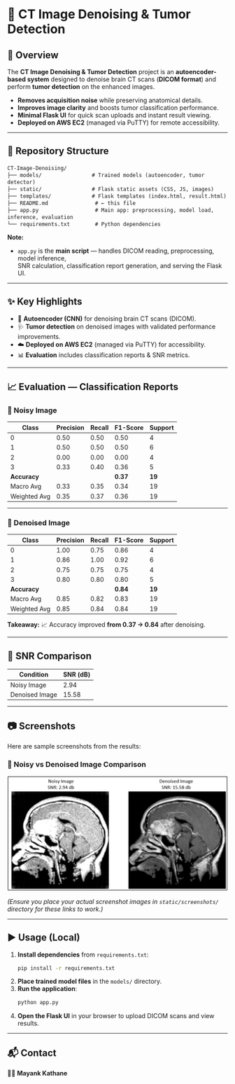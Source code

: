 # 🧠 CT Image Denoising & Tumor Detection  

## 🌟 Overview  
The **CT Image Denoising & Tumor Detection** project is an **autoencoder-based system** designed to denoise brain CT scans (**DICOM format**) and perform **tumor detection** on the enhanced images.  

- **Removes acquisition noise** while preserving anatomical details.  
- **Improves image clarity** and boosts tumor classification performance.  
- **Minimal Flask UI** for quick scan uploads and instant result viewing.  
- **Deployed on AWS EC2** (managed via PuTTY) for remote accessibility.  

---

## 📂 Repository Structure  

```plaintext
CT-Image-Denoising/
├── models/                # Trained models (autoencoder, tumor detector)
├── static/                # Flask static assets (CSS, JS, images)
├── templates/             # Flask templates (index.html, result.html)
├── README.md               # ← this file
├── app.py                  # Main app: preprocessing, model load, inference, evaluation
└── requirements.txt        # Python dependencies
```

**Note:**  
- `app.py` is the **main script** — handles DICOM reading, preprocessing, model inference,  
  SNR calculation, classification report generation, and serving the Flask UI.  

---

## ✨ Key Highlights  

- 🧠 **Autoencoder (CNN)** for denoising brain CT scans (DICOM).  
- 🩺 **Tumor detection** on denoised images with validated performance improvements.  
- ☁️ **Deployed on AWS EC2** (managed via PuTTY) for accessibility.  
- 📊 **Evaluation** includes classification reports & SNR metrics.  

---

## 📈 Evaluation — Classification Reports  

### 🖤 Noisy Image  
| Class | Precision | Recall | F1-Score | Support |
|-------|-----------|--------|----------|---------|
| 0     | 0.50      | 0.50   | 0.50     | 4       |
| 1     | 0.50      | 0.50   | 0.50     | 6       |
| 2     | 0.00      | 0.00   | 0.00     | 4       |
| 3     | 0.33      | 0.40   | 0.36     | 5       |
| **Accuracy**   |           |        | **0.37** | **19** |
| Macro Avg | 0.33 | 0.35   | 0.34     | 19      |
| Weighted Avg | 0.35 | 0.37 | 0.36   | 19      |

---

### 🤍 Denoised Image  
| Class | Precision | Recall | F1-Score | Support |
|-------|-----------|--------|----------|---------|
| 0     | 1.00      | 0.75   | 0.86     | 4       |
| 1     | 0.86      | 1.00   | 0.92     | 6       |
| 2     | 0.75      | 0.75   | 0.75     | 4       |
| 3     | 0.80      | 0.80   | 0.80     | 5       |
| **Accuracy**   |           |        | **0.84** | **19** |
| Macro Avg | 0.85 | 0.82   | 0.83     | 19      |
| Weighted Avg | 0.85 | 0.84 | 0.84   | 19      |

**Takeaway:** 📈 Accuracy improved **from 0.37 → 0.84** after denoising.  

---

## 🔬 SNR Comparison  

| Condition     | SNR (dB) |
|---------------|----------|
| Noisy Image   | 2.94     |
| Denoised Image| 15.58    |

---

## 📷 Screenshots  

Here are sample screenshots from the results:  


### 🔹 Noisy vs Denoised Image Comparison  
![Image Comparison](static/Picture1.png)  



*(Ensure you place your actual screenshot images in `static/screenshots/` directory for these links to work.)*  

---

## ▶️ Usage (Local)  

1. **Install dependencies** from `requirements.txt`:  
   ```bash
   pip install -r requirements.txt
   ```  
2. **Place trained model files** in the `models/` directory.  
3. **Run the application**:  
   ```bash
   python app.py
   ```  
4. **Open the Flask UI** in your browser to upload DICOM scans and view results.  

---

## 📬 Contact  
👨‍💻 **Mayank Kathane**  

